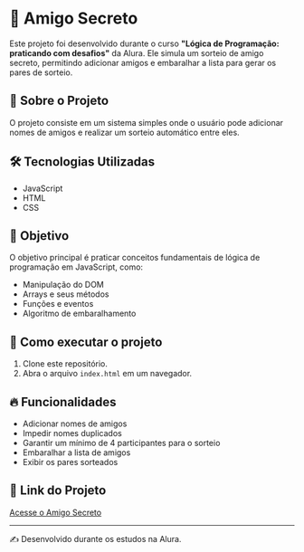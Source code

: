 # 🎁 Amigo Secreto

Este projeto foi desenvolvido durante o curso **"Lógica de Programação: praticando com desafios"** da Alura. Ele simula um sorteio de amigo secreto, permitindo adicionar amigos e embaralhar a lista para gerar os pares de sorteio.

## 📖 Sobre o Projeto
O projeto consiste em um sistema simples onde o usuário pode adicionar nomes de amigos e realizar um sorteio automático entre eles.

## 🛠️ Tecnologias Utilizadas
- JavaScript
- HTML
- CSS

## 🎯 Objetivo
O objetivo principal é praticar conceitos fundamentais de lógica de programação em JavaScript, como:
- Manipulação do DOM
- Arrays e seus métodos
- Funções e eventos
- Algoritmo de embaralhamento

## 🚀 Como executar o projeto
1. Clone este repositório.
2. Abra o arquivo `index.html` em um navegador.

## 🔥 Funcionalidades
- Adicionar nomes de amigos
- Impedir nomes duplicados
- Garantir um mínimo de 4 participantes para o sorteio
- Embaralhar a lista de amigos
- Exibir os pares sorteados

## 🔗 Link do Projeto
[Acesse o Amigo Secreto](https://amigo-secreto-nine-theta.vercel.app/)

---

✍️ Desenvolvido durante os estudos na Alura.

